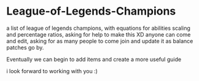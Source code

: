 # League-of-Legends-Champions
a list of league of legends champions, with equations for abilities scaling and percentage ratios, asking for help to make this XD
anyone can come and edit, asking for as many people to come join and update it as balance patches go by.



Eventually we can begin to add items and create a more useful guide 

i look forward to working with you :)
